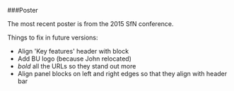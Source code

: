###Poster

The most recent poster is from the 2015 SfN conference.  

Things to fix in future versions:  

 * Align 'Key features' header with block
 * Add BU logo (because John relocated)
 * *bold* all the URLs so they stand out more
 * Align panel blocks on left and right edges so that they align with header bar
